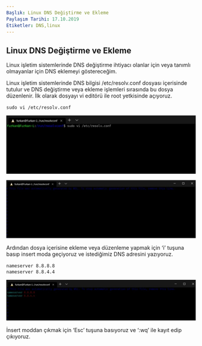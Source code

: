 ```yaml
---
Başlık: Linux DNS Değiştirme ve Ekleme
Paylaşım Tarihi: 17.10.2019
Etiketler: DNS,linux
---
```


## Linux DNS Değiştirme ve Ekleme

Linux işletim sistemlerinde DNS değiştirme ihtiyacı olanlar için veya tanımlı olmayanlar için DNS eklemeyi göstereceğim.

Linux işletim sistemlerinde DNS bilgisi /etc/resolv.conf dosyası içerisinde tutulur ve DNS değiştirme veya ekleme işlemleri sırasında bu dosya düzenlenir. İlk olarak dosyayı vi editörü ile root yetkisinde açıyoruz.

```
sudo vi /etc/resolv.conf
```

![](medya/Linux-DNS-Değiştirme-ve-Ekleme/1.jpg)

![](medya/Linux-DNS-Değiştirme-ve-Ekleme/2.jpg)

Ardından dosya içerisine ekleme veya düzenleme yapmak için ‘i’ tuşuna basıp insert moda geçiyoruz ve istediğimiz DNS adresini yazıyoruz.

```
nameserver 8.8.8.8
nameserver 8.8.4.4
```

![](medya/Linux-DNS-Değiştirme-ve-Ekleme/3.jpg)

İnsert moddan çıkmak için ‘Esc’ tuşuna basıyoruz ve ‘:wq’ ile kayıt edip çıkıyoruz.